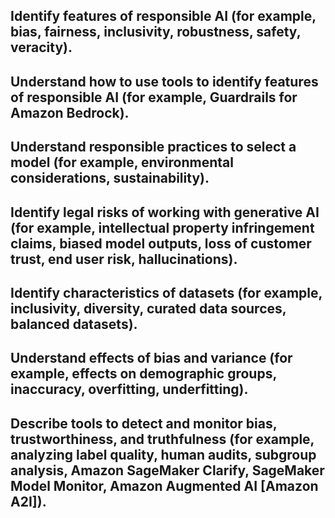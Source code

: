 ## Identify features of responsible AI (for example, bias, fairness, inclusivity, robustness, safety, veracity).
## Understand how to use tools to identify features of responsible AI (for example, Guardrails for Amazon Bedrock).
## Understand responsible practices to select a model (for example, environmental considerations, sustainability).
## Identify legal risks of working with generative AI (for example, intellectual property infringement claims, biased model outputs, loss of customer trust, end user risk, hallucinations).
## Identify characteristics of datasets (for example, inclusivity, diversity, curated data sources, balanced datasets).
## Understand effects of bias and variance (for example, effects on demographic groups, inaccuracy, overfitting, underfitting).
## Describe tools to detect and monitor bias, trustworthiness, and truthfulness (for example, analyzing label quality, human audits, subgroup analysis, Amazon SageMaker Clarify, SageMaker Model Monitor, Amazon Augmented AI [Amazon A2I]).